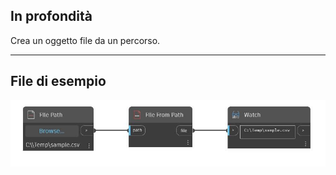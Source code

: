 ## In profondità
Crea un oggetto file da un percorso.
___
## File di esempio

![File From Path](./CoreNodeModels.Input.FileObject_img.jpg)

